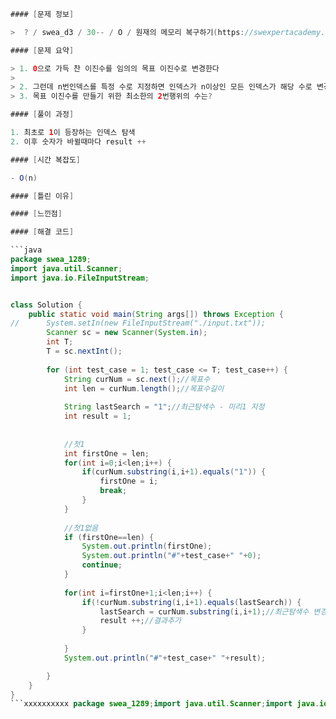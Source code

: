 ```java
#### [문제 정보]

>  ? / swea_d3 / 30-- / O / 원재의 메모리 복구하기(https://swexpertacademy.com/main/code/problem/problemDetail.do?contestProbId=AV19AcoKI9sCFAZN&categoryId=AV19AcoKI9sCFAZN&categoryType=CODE&problemTitle=1289&orderBy=FIRST_REG_DATETIME&selectCodeLang=ALL&select-1=&pageSize=10&pageIndex=1)

#### [문제 요약]

> 1. 0으로 가득 찬 이진수를 임의의 목표 이진수로 변경한다
>
> 2. 그런데 n번인덱스를 특정 수로 지정하면 인덱스가 n이상인 모든 인덱스가 해당 수로 변경된다
> 3. 목표 이진수를 만들기 위한 최소한의 2번행위의 수는?

#### [풀이 과정]

1. 최초로 1이 등장하는 인덱스 탐색
2. 이후 숫자가 바뀔때마다 result ++

#### [시간 복잡도]

- O(n)

#### [틀린 이유]

#### [느낀점]

#### [해결 코드]

```java
package swea_1289;
import java.util.Scanner;
import java.io.FileInputStream;


class Solution {
	public static void main(String args[]) throws Exception {
//		System.setIn(new FileInputStream("./input.txt"));
		Scanner sc = new Scanner(System.in);
		int T;
		T = sc.nextInt();
		
		for (int test_case = 1; test_case <= T; test_case++) {
			String curNum = sc.next();//목표수
			int len = curNum.length();//목표수길이
			
			String lastSearch = "1";//최근탐색수 - 미리1 지정
			int result = 1;
			
			
			//첫1
			int firstOne = len;
			for(int i=0;i<len;i++) {
				if(curNum.substring(i,i+1).equals("1")) { 
					firstOne = i; 
					break;
				}
			}
			
			//첫1없음
			if (firstOne==len) {
				System.out.println(firstOne);
				System.out.println("#"+test_case+" "+0);
				continue;
			}
			
			for(int i=firstOne+1;i<len;i++) {
				if(!curNum.substring(i,i+1).equals(lastSearch)) {
					lastSearch = curNum.substring(i,i+1);//최근탐색수 변경
					result ++;//결과추가
				}
				
			}
			System.out.println("#"+test_case+" "+result);

		}
	}
}
```xxxxxxxxxx package swea_1289;import java.util.Scanner;import java.io.FileInputStream;class Solution {    public static void main(String args[]) throws Exception {//      System.setIn(new FileInputStream("./input.txt"));        Scanner sc = new Scanner(System.in);        int T;        T = sc.nextInt();                for (int test_case = 1; test_case <= T; test_case++) {            String curNum = sc.next();//목표수            int len = curNum.length();//목표수길이                        String lastSearch = "1";//최근탐색수 - 미리1 지정            int result = 1;                                    //첫1            int firstOne = len;            for(int i=0;i<len;i++) {                if(curNum.substring(i,i+1).equals("1")) {                     firstOne = i;                     break;                }            }                        //첫1없음            if (firstOne==len) {                System.out.println(firstOne);                System.out.println("#"+test_case+" "+0);                continue;            }                        for(int i=firstOne+1;i<len;i++) {                if(!curNum.substring(i,i+1).equals(lastSearch)) {                    lastSearch = curNum.substring(i,i+1);//최근탐색수 변경                    result ++;//결과추가                }                            }            System.out.println("#"+test_case+" "+result);        }    }}java
```